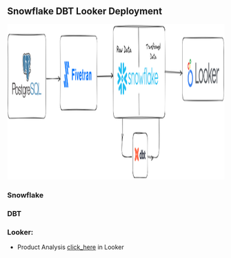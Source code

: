 ## Snowflake DBT Looker Deployment

<img src="snowflake_dbt_Looker.png" width="1280" height ="360"/>


### Snowflake



### DBT



### Looker:
- Product Analysis [click_here](https://lookerstudio.google.com/reporting/df93d4f9-ef3e-45fe-86a5-470c69b697e0) in Looker
